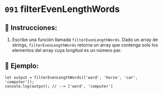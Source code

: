 # `091` filterEvenLengthWords

## 📝 Instrucciones:

1. Escribe una función llamada `filterEvenLengthWords`. Dado un array de strings, `filterEvenLengthWords` retorna un array que contenga solo los elementos del array cuya longitud es un número par.

## 📎 Ejemplo:

```Js
let output = filterEvenLengthWords(['word', 'horse', 'car', 'computer']);
console.log(output); // --> ['word', 'computer']
```
